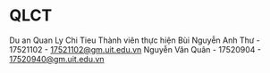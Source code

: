 ﻿# QLCT
Du an Quan Ly Chi Tieu
Thành viên thực hiện
Bùi Nguyễn Anh Thư - 17521102 - 17521102@gm.uit.edu.vn
Nguyễn Văn Quân - 17520904 - 17520940@gm.uit.edu.vn 

